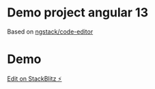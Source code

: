 # Demo project angular 13
Based on [ngstack/code-editor](https://github.com/ngstack/code-editor)

# Demo
[Edit on StackBlitz ⚡️](https://stackblitz.com/edit/angular-ivy-frdtbs)
